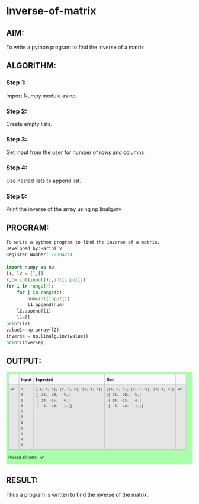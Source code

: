 # Inverse-of-matrix

## AIM:
To write a python program to find the inverse of a matrix.
## ALGORITHM:
### Step 1:
Import Numpy module as np.


### Step 2:
Create empty lists.
### Step 3:
Get input from the user for number of rows and columns.
### Step 4:
Use nested lists to append list.
### Step 5:
Print the inverse of the array using np.linalg.inv

## PROGRAM:
```python
To write a python program to find the inverse of a matrix.
Developed by:Harini V
Register Number: 22004214

import numpy as np
l1, l2 = [],[]
r,c= int(input()),int(input())
for i in range(r):
    for j in range(c):
        num=int(input())
        l1.append(num)
    l2.append(l1)
    l1=[]
print(l2)   
value1= np.array(l2)
inverse = np.linalg.inv(value1)
print(inverse)
```

## OUTPUT:
![output](/output.png)

## RESULT:
Thus a program is written to find the inverse of the matrix.